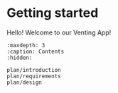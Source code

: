 # Getting started
Hello! Welcome to our Venting App!

```{toctree}
:maxdepth: 3
:caption: Contents
:hidden:

plan/introduction
plan/requirements
plan/design
```